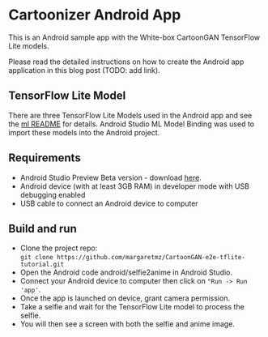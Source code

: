 # Cartoonizer Android App

This is an Android sample app with the White-box CartoonGAN TensorFlow Lite models.   

Please read the detailed instructions on how to create the Android app application in this blog post (TODO: add link).

## TensorFlow Lite Model
There are three TensorFlow Lite Models used in the Android app and see the [ml README](../ml/) for details.
Android Studio ML Model Binding was used to import these models into the Android project.

## Requirements
* Android Studio Preview Beta version - download [here](https://developer.android.com/studio/preview).
* Android device (with at least 3GB RAM) in developer mode with USB debugging enabled
* USB cable to connect an Android device to computer

## Build and run
* Clone the project repo:  
`git clone https://github.com/margaretmz/CartoonGAN-e2e-tflite-tutorial.git`  
* Open the Android code android/selfie2anime in Android Studio.
* Connect your Android device to computer then click on `"Run -> Run 'app'`.
* Once the app is launched on device, grant camera permission.
* Take a selfie and wait for the TensorFlow Lite model to process the selfie. 
* You will then see a screen with both the selfie and anime image.
